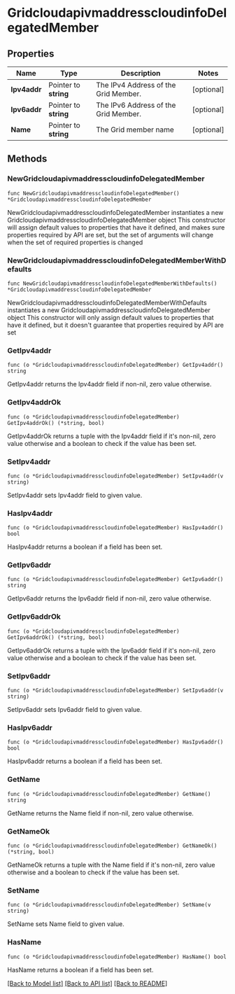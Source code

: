 # GridcloudapivmaddresscloudinfoDelegatedMember

## Properties

Name | Type | Description | Notes
------------ | ------------- | ------------- | -------------
**Ipv4addr** | Pointer to **string** | The IPv4 Address of the Grid Member. | [optional] 
**Ipv6addr** | Pointer to **string** | The IPv6 Address of the Grid Member. | [optional] 
**Name** | Pointer to **string** | The Grid member name | [optional] 

## Methods

### NewGridcloudapivmaddresscloudinfoDelegatedMember

`func NewGridcloudapivmaddresscloudinfoDelegatedMember() *GridcloudapivmaddresscloudinfoDelegatedMember`

NewGridcloudapivmaddresscloudinfoDelegatedMember instantiates a new GridcloudapivmaddresscloudinfoDelegatedMember object
This constructor will assign default values to properties that have it defined,
and makes sure properties required by API are set, but the set of arguments
will change when the set of required properties is changed

### NewGridcloudapivmaddresscloudinfoDelegatedMemberWithDefaults

`func NewGridcloudapivmaddresscloudinfoDelegatedMemberWithDefaults() *GridcloudapivmaddresscloudinfoDelegatedMember`

NewGridcloudapivmaddresscloudinfoDelegatedMemberWithDefaults instantiates a new GridcloudapivmaddresscloudinfoDelegatedMember object
This constructor will only assign default values to properties that have it defined,
but it doesn't guarantee that properties required by API are set

### GetIpv4addr

`func (o *GridcloudapivmaddresscloudinfoDelegatedMember) GetIpv4addr() string`

GetIpv4addr returns the Ipv4addr field if non-nil, zero value otherwise.

### GetIpv4addrOk

`func (o *GridcloudapivmaddresscloudinfoDelegatedMember) GetIpv4addrOk() (*string, bool)`

GetIpv4addrOk returns a tuple with the Ipv4addr field if it's non-nil, zero value otherwise
and a boolean to check if the value has been set.

### SetIpv4addr

`func (o *GridcloudapivmaddresscloudinfoDelegatedMember) SetIpv4addr(v string)`

SetIpv4addr sets Ipv4addr field to given value.

### HasIpv4addr

`func (o *GridcloudapivmaddresscloudinfoDelegatedMember) HasIpv4addr() bool`

HasIpv4addr returns a boolean if a field has been set.

### GetIpv6addr

`func (o *GridcloudapivmaddresscloudinfoDelegatedMember) GetIpv6addr() string`

GetIpv6addr returns the Ipv6addr field if non-nil, zero value otherwise.

### GetIpv6addrOk

`func (o *GridcloudapivmaddresscloudinfoDelegatedMember) GetIpv6addrOk() (*string, bool)`

GetIpv6addrOk returns a tuple with the Ipv6addr field if it's non-nil, zero value otherwise
and a boolean to check if the value has been set.

### SetIpv6addr

`func (o *GridcloudapivmaddresscloudinfoDelegatedMember) SetIpv6addr(v string)`

SetIpv6addr sets Ipv6addr field to given value.

### HasIpv6addr

`func (o *GridcloudapivmaddresscloudinfoDelegatedMember) HasIpv6addr() bool`

HasIpv6addr returns a boolean if a field has been set.

### GetName

`func (o *GridcloudapivmaddresscloudinfoDelegatedMember) GetName() string`

GetName returns the Name field if non-nil, zero value otherwise.

### GetNameOk

`func (o *GridcloudapivmaddresscloudinfoDelegatedMember) GetNameOk() (*string, bool)`

GetNameOk returns a tuple with the Name field if it's non-nil, zero value otherwise
and a boolean to check if the value has been set.

### SetName

`func (o *GridcloudapivmaddresscloudinfoDelegatedMember) SetName(v string)`

SetName sets Name field to given value.

### HasName

`func (o *GridcloudapivmaddresscloudinfoDelegatedMember) HasName() bool`

HasName returns a boolean if a field has been set.


[[Back to Model list]](../README.md#documentation-for-models) [[Back to API list]](../README.md#documentation-for-api-endpoints) [[Back to README]](../README.md)


